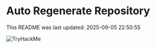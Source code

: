 # Auto Regenerate Repository

This README was last updated: 2025-09-05 22:50:55

 ![TryHackMe](https://tryhackme.com/badge/533634)